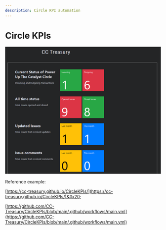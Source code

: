 ```yaml
---
description: Circle KPI automation
---
```


# Circle KPIs



![](<../.gitbook/assets/2022-02-18 (1).png>)

Reference example:&#x20;

[https://cc-treasury.github.io/CircleKPIs/](https://cc-treasury.github.io/CircleKPIs/)&#x20;

[https://github.com/CC-Treasury/CircleKPIs/blob/main/.github/workflows/main.yml](https://github.com/CC-Treasury/CircleKPIs/blob/main/.github/workflows/main.yml)
